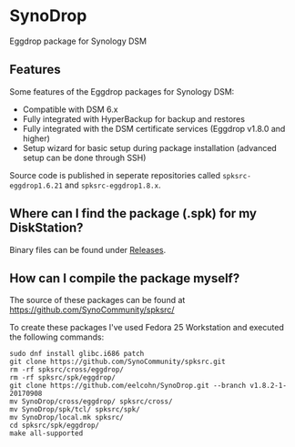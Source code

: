 # SynoDrop
Eggdrop package for Synology DSM

## Features

Some features of the Eggdrop packages for Synology DSM:
* Compatible with DSM 6.x
* Fully integrated with HyperBackup for backup and restores
* Fully integrated with the DSM certificate services (Eggdrop v1.8.0 and higher)
* Setup wizard for basic setup during package installation (advanced setup can be done through SSH)

Source code is published in seperate repositories called `spksrc-eggdrop1.6.21` and `spksrc-eggdrop1.8.x`.

## Where can I find the package (.spk) for my DiskStation?
Binary files can be found under [Releases](https://github.com/eelcohn/SynoDrop/releases/).

## How can I compile the package myself?
The source of these packages can be found at https://github.com/SynoCommunity/spksrc/

To create these packages I've used Fedora 25 Workstation and executed the following commands:

```
sudo dnf install glibc.i686 patch
git clone https://github.com/SynoCommunity/spksrc.git
rm -rf spksrc/cross/eggdrop/
rm -rf spksrc/spk/eggdrop/
git clone https://github.com/eelcohn/SynoDrop.git --branch v1.8.2-1-20170908
mv SynoDrop/cross/eggdrop/ spksrc/cross/
mv SynoDrop/spk/tcl/ spksrc/spk/
mv SynoDrop/local.mk spksrc/
cd spksrc/spk/eggdrop/
make all-supported
```

